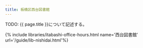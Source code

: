 ```yaml
---
title: 板橋区西台図書館
---
```


TODO: {{ page.title }}について記述する。

{% include libraries/itabashi-office-hours.html name='西台図書館' url='/guide/lib-nishidai.html'%}
